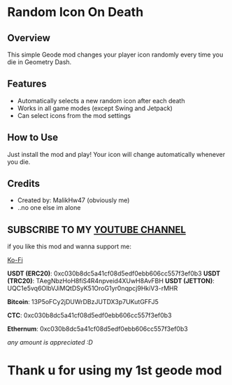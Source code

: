 # Random Icon On Death

## Overview
This simple Geode mod changes your player icon randomly every time you die in Geometry Dash.

## Features
- Automatically selects a new random icon after each death
- Works in all game modes (except Swing and Jetpack)
- Can select icons from the mod settings

## How to Use
Just install the mod and play! Your icon will change automatically whenever you die.

## Credits
- Created by: MalikHw47 (obviously me)
- ..no one else im alone

## SUBSCRIBE TO MY [YOUTUBE CHANNEL](https://www.youtube.com/channel/UCyigqF_mR6nM2YnBOfKRfhQ)

if you like this mod and wanna support me:

[Ko-Fi](https://www.ko-fi.com/MalikHw47)

**USDT (ERC20)**: 0xc030b8dc5a41cf08d5edf0ebb606cc557f3ef0b3
**USDT (TRC20)**: TAegNbzHoH8fiS4R4npveid4XUwH8AvFBH
**USDT (JETTON)**: UQC1e5vq6OlbVJiMQtDSyK51OroG1yr0nqpcj9HkiV3-rMHR


**Bitcoin**: 13P5oFCy2jDUWrDBzJUTDX3p7UKutGFFJ5

**CTC**: 0xc030b8dc5a41cf08d5edf0ebb606cc557f3ef0b3

**Ethernum**: 0xc030b8dc5a41cf08d5edf0ebb606cc557f3ef0b3

*any amount is appreciated :D*

# Thank u for using my 1st geode mod
